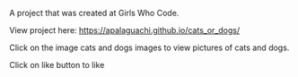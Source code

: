 A project that was created at Girls Who Code.

View project here: https://apalaguachi.github.io/cats_or_dogs/

Click on the image cats and dogs images to  view pictures of cats and dogs.

Click on like button to like
